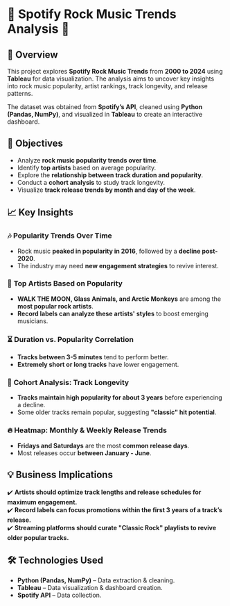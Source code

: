 # 🎵 Spotify Rock Music Trends Analysis 🎵

## 📌 Overview
This project explores **Spotify Rock Music Trends** from **2000 to 2024** using **Tableau** for data visualization. The analysis aims to uncover key insights into rock music popularity, artist rankings, track longevity, and release patterns.

The dataset was obtained from **Spotify’s API**, cleaned using **Python (Pandas, NumPy)**, and visualized in **Tableau** to create an interactive dashboard.

## 🚀 Objectives
- Analyze **rock music popularity trends over time**.
- Identify **top artists** based on average popularity.
- Explore the **relationship between track duration and popularity**.
- Conduct a **cohort analysis** to study track longevity.
- Visualize **track release trends by month and day of the week**.


## 📈 Key Insights
### 🎶 **Popularity Trends Over Time**
- Rock music **peaked in popularity in 2016**, followed by a **decline post-2020**.
- The industry may need **new engagement strategies** to revive interest.

### 🎸 **Top Artists Based on Popularity**
- **WALK THE MOON, Glass Animals, and Arctic Monkeys** are among the **most popular rock artists**.
- **Record labels can analyze these artists' styles** to boost emerging musicians.

### ⏳ **Duration vs. Popularity Correlation**
- **Tracks between 3-5 minutes** tend to perform better.
- **Extremely short or long tracks** have lower engagement.

### 📅 **Cohort Analysis: Track Longevity**
- **Tracks maintain high popularity for about 3 years** before experiencing a decline.
- Some older tracks remain popular, suggesting **"classic" hit potential**.

### 🔥 **Heatmap: Monthly & Weekly Release Trends**
- **Fridays and Saturdays** are the most **common release days**.
- Most releases occur **between January - June**.

## 💡 Business Implications
✔️ **Artists should optimize track lengths and release schedules for maximum engagement.**  
✔️ **Record labels can focus promotions within the first 3 years of a track’s release.**  
✔️ **Streaming platforms should curate "Classic Rock" playlists to revive older popular tracks.**  

## 🛠️ Technologies Used
- **Python (Pandas, NumPy)** – Data extraction & cleaning.
- **Tableau** – Data visualization & dashboard creation.
- **Spotify API** – Data collection.



